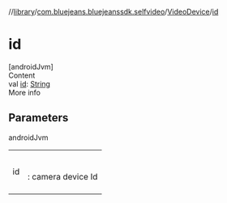 //[library](../../../index.md)/[com.bluejeans.bluejeanssdk.selfvideo](../index.md)/[VideoDevice](index.md)/[id](id.md)



# id  
[androidJvm]  
Content  
val [id](id.md): [String](https://kotlinlang.org/api/latest/jvm/stdlib/kotlin/-string/index.html)  
More info  


## Parameters  
  
androidJvm  
  
| | |
|---|---|
| <a name="com.bluejeans.bluejeanssdk.selfvideo/VideoDevice/id/#/PointingToDeclaration/"></a>id| <a name="com.bluejeans.bluejeanssdk.selfvideo/VideoDevice/id/#/PointingToDeclaration/"></a><br><br>: camera device Id<br><br>|
  
  



